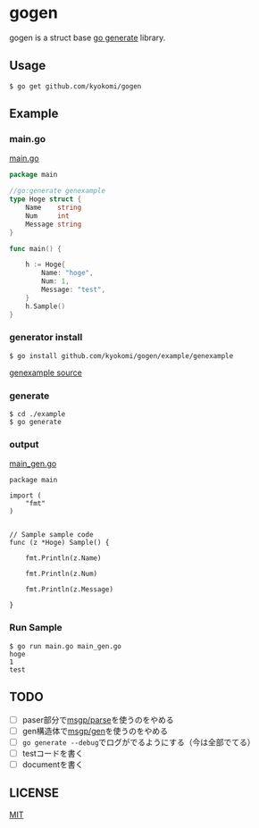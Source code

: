 gogen
=====

gogen is a struct base [go generate](https://golang.org/doc/go1.4#gogenerate) library.

## Usage

```
$ go get github.com/kyokomi/gogen
```

## Example

### main.go

[main.go](https://github.com/kyokomi/gogen/blob/master/example/main.go)

```go
package main

//go:generate genexample
type Hoge struct {
	Name    string
	Num     int
	Message string
}

func main() {

	h := Hoge{
		Name: "hoge",
		Num: 1,
		Message: "test",
	}
	h.Sample()
}
```


### generator install

```
$ go install github.com/kyokomi/gogen/example/genexample
```

[genexample source](https://github.com/kyokomi/gogen/blob/master/example/genexample/main.go)

### generate

```
$ cd ./example
$ go generate
```

### output

[main_gen.go](https://github.com/kyokomi/gogen/blob/master/example/main_gen.go)

```
package main

import (
	"fmt"
)


// Sample sample code
func (z *Hoge) Sample() {

	fmt.Println(z.Name)

	fmt.Println(z.Num)

	fmt.Println(z.Message)

}
```

### Run Sample

```
$ go run main.go main_gen.go
hoge
1
test
```

## TODO

- [ ] paser部分で[msgp/parse](https://github.com/philhofer/msgp/tree/master/parse)を使うのをやめる
- [ ] gen構造体で[msgp/gen](https://github.com/philhofer/msgp/tree/master/gen)を使うのをやめる
- [ ] `go generate --debug`でログがでるようにする（今は全部でてる）
- [ ] testコードを書く
- [ ] documentを書く

## LICENSE

[MIT](https://github.com/kyokomi/gogen/blob/master/LICENSE)
